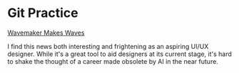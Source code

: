 # Git Practice

[Wavemaker Makes Waves](https://sdtimes.com/softwaredev/wavemaker-releases-autocode-plugin-for-figma-for-generating-front-end-components/)

I find this news both interesting and frightening as an aspiring UI/UX designer. While it's a great tool to aid designers at its current stage, it's hard to shake the thought of a career made obsolete by AI in the near future.
